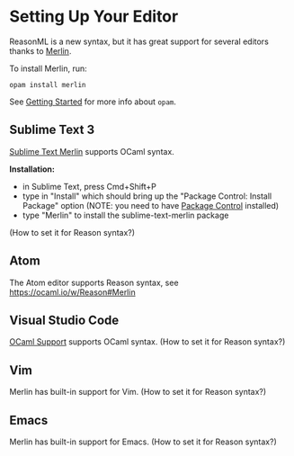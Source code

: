 # Setting Up Your Editor

ReasonML is a new syntax, but it has great support for several editors thanks to [Merlin](https://github.com/the-lambda-church/merlin).

To install Merlin, run:
```
opam install merlin
```

See [Getting Started](getting-started.md) for more info about `opam`.

## Sublime Text 3

[Sublime Text Merlin](https://github.com/cynddl/sublime-text-merlin) supports OCaml syntax.

**Installation:**

- in Sublime Text, press Cmd+Shift+P
- type in "Install" which should bring up the "Package Control: Install Package" option (NOTE: you need to have [Package Control](https://packagecontrol.io/installation) installed)
- type "Merlin" to install the sublime-text-merlin package

(How to set it for Reason syntax?)

## Atom

The Atom editor supports Reason syntax, see https://ocaml.io/w/Reason#Merlin

## Visual Studio Code

[OCaml Support](https://marketplace.visualstudio.com/items?itemName=hackwaly.ocaml) supports OCaml syntax. (How to set it for Reason syntax?)

## Vim

Merlin has built-in support for Vim. (How to set it for Reason syntax?)

## Emacs

Merlin has built-in support for Emacs. (How to set it for Reason syntax?)
